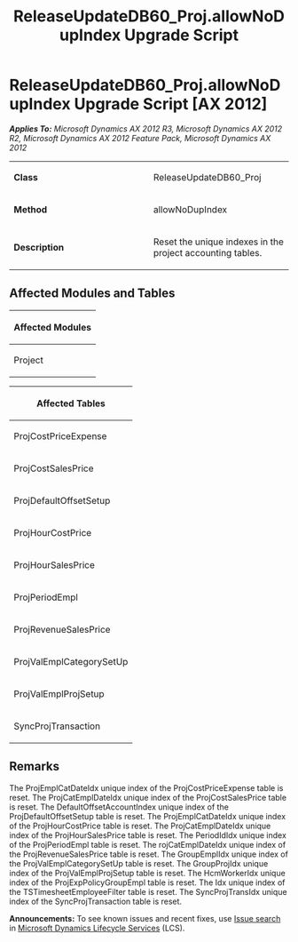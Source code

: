 ﻿---
title: ReleaseUpdateDB60_Proj.allowNoDupIndex Upgrade Script
TOCTitle: ReleaseUpdateDB60_Proj.allowNoDupIndex Upgrade Script
ms:assetid: b5928215-cfcc-501a-74e4-1d0cd78824f3
ms:mtpsurl: https://msdn.microsoft.com/en-us/library/JJ736991(v=AX.60)
ms:contentKeyID: 49710675
ms.date: 05/18/2015
mtps_version: v=AX.60
---

# ReleaseUpdateDB60\_Proj.allowNoDupIndex Upgrade Script [AX 2012]


_**Applies To:** Microsoft Dynamics AX 2012 R3, Microsoft Dynamics AX 2012 R2, Microsoft Dynamics AX 2012 Feature Pack, Microsoft Dynamics AX 2012_

<table>
<colgroup>
<col style="width: 50%" />
<col style="width: 50%" />
</colgroup>
<tbody>
<tr class="odd">
<td><p><strong>Class</strong></p></td>
<td><p>ReleaseUpdateDB60_Proj</p></td>
</tr>
<tr class="even">
<td><p><strong>Method</strong></p></td>
<td><p>allowNoDupIndex</p></td>
</tr>
<tr class="odd">
<td><p><strong>Description</strong></p></td>
<td><p>Reset the unique indexes in the project accounting tables.</p></td>
</tr>
</tbody>
</table>


## Affected Modules and Tables

<table>
<colgroup>
<col style="width: 100%" />
</colgroup>
<thead>
<tr class="header">
<th><p>Affected Modules</p></th>
</tr>
</thead>
<tbody>
<tr class="odd">
<td><p>Project</p></td>
</tr>
</tbody>
</table>


<table>
<colgroup>
<col style="width: 100%" />
</colgroup>
<thead>
<tr class="header">
<th><p>Affected Tables</p></th>
</tr>
</thead>
<tbody>
<tr class="odd">
<td><p>ProjCostPriceExpense</p></td>
</tr>
<tr class="even">
<td><p>ProjCostSalesPrice</p></td>
</tr>
<tr class="odd">
<td><p>ProjDefaultOffsetSetup</p></td>
</tr>
<tr class="even">
<td><p>ProjHourCostPrice</p></td>
</tr>
<tr class="odd">
<td><p>ProjHourSalesPrice</p></td>
</tr>
<tr class="even">
<td><p>ProjPeriodEmpl</p></td>
</tr>
<tr class="odd">
<td><p>ProjRevenueSalesPrice</p></td>
</tr>
<tr class="even">
<td><p>ProjValEmplCategorySetUp</p></td>
</tr>
<tr class="odd">
<td><p>ProjValEmplProjSetup</p></td>
</tr>
<tr class="even">
<td><p>SyncProjTransaction</p></td>
</tr>
</tbody>
</table>


## Remarks

The ProjEmplCatDateIdx unique index of the ProjCostPriceExpense table is reset. The ProjCatEmplDateIdx unique index of the ProjCostSalesPrice table is reset. The DefaultOffsetAccountIndex unique index of the ProjDefaultOffsetSetup table is reset. The ProjEmplCatDateIdx unique index of the ProjHourCostPrice table is reset. The ProjCatEmplDateIdx unique index of the ProjHourSalesPrice table is reset. The PeriodIdIdx unique index of the ProjPeriodEmpl table is reset. The rojCatEmplDateIdx unique index of the ProjRevenueSalesPrice table is reset. The GroupEmplIdx unique index of the ProjValEmplCategorySetUp table is reset. The GroupProjIdx unique index of the ProjValEmplProjSetup table is reset. The HcmWorkerIdx unique index of the ProjExpPolicyGroupEmpl table is reset. The Idx unique index of the TSTimesheetEmployeeFilter table is reset. The SyncProjTransIdx unique index of the SyncProjTransaction table is reset.

  
**Announcements:** To see known issues and recent fixes, use [Issue search](http://go.microsoft.com/fwlink/?linkid=389258) in [Microsoft Dynamics Lifecycle Services](http://go.microsoft.com/fwlink/?linkid=306505) (LCS).

